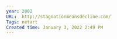 ```yaml
---
year: 2002
URL:  http://stagnationmeansdecline.com/ 
Tags: netart
Created time: January 3, 2022 2:49 PM
---
```


